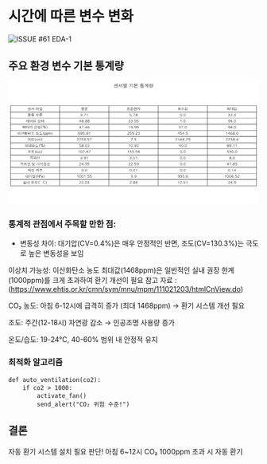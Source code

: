 # 시간에 따른 변수 변화  

![ISSUE #61 EDA-1](https://github.com/orgs/Pangyo-Coffee-Legends/projects/4/views/4?pane=issue&itemId=107528819&issue=Pangyo-Coffee-Legends%7Cbacklog%7C61)

## 주요 환경 변수 기본 통계량
![환경_모니터링_1일_추이](../img/센서별_통계량.png)

### 통계적 관점에서 주목할 만한 점:
- 변동성 차이: 대기압(CV=0.4%)은 매우 안정적인 반면, 조도(CV=130.3%)는 극도로 높은 변동성을 보임

이상치 가능성: 이산화탄소 농도 최대값(1468ppm)은 일반적인 실내 권장 한계(1000ppm)를 크게 초과하여 환기 개선이 필요
참고 자료 : (https://www.ehtis.or.kr/cmn/sym/mnu/mpm/111021203/htmlCnView.do)


CO₂ 농도: 아침 6-12시에 급격히 증가 (최대 1468ppm) → 환기 시스템 개선 필요

조도: 주간(12-18시) 자연광 감소 → 인공조명 사용량 증가

온도/습도: 19-24°C, 40-60% 범위 내 안정적 유지



### 최적화 알고리즘
```
def auto_ventilation(co2):
    if co2 > 1000:
        activate_fan()
        send_alert("CO₂ 위험 수준!")
```

## 결론
자동 환기 시스템 설치 필요 판단!
아침 6~12시 CO₂ 1000ppm 초과 시 자동 환기


